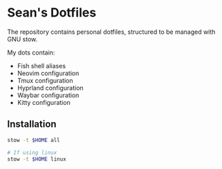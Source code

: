 # Sean's Dotfiles

The repository contains personal dotfiles, structured to be managed with GNU stow.

My dots contain:

- Fish shell aliases
- Neovim configuration
- Tmux configuration
- Hyprland configuration
- Waybar configuration
- Kitty configuration

## Installation

```bash
stow -t $HOME all

# If using linux
stow -t $HOME linux
```
